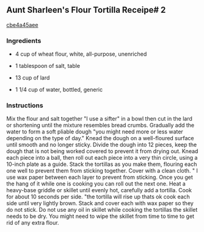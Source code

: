 ## Aunt Sharleen's Flour Tortilla Receipe# 2

[cbe4a45aee](http://www.food.com/recipe/aunt-sharleens-flour-tortilla-receipe-2-432279)

### Ingredients

 - 4 cup of wheat flour, white, all-purpose, unenriched

 - 1 tablespoon of salt, table

 - 13 cup of lard

 - 1 1/4 cup of water, bottled, generic

### Instructions

Mix the flour and salt together "I use a sifter" in a bowl then cut in the lard or shortening until the mixture resembles bread crumbs. Gradually add the water to form a soft pliable dough "you might need more or less water depending on the type of day." Knead the dough on a well-floured surface until smooth and no longer sticky. Divide the dough into 12 pieces, keep the dough that is not being worked covered to prevent it from drying out. Knead each piece into a ball, then roll out each piece into a very thin circle, using a 10-inch plate as a guide. Stack the tortillas as you make them, flouring each one well to prevent them from sticking together. Cover with a clean cloth. " I use wax paper between each layer to prevent from sticking. Once you get the hang of it while one is cooking you can roll out the next one. Heat a heavy-base griddle or skillet until evenly hot, carefully add a tortilla. Cook for about 10 seconds per side. "the tortilla will rise up thats ok cook each side until very lightly brown. Stack and cover each with wax paper so they do not stick. Do not use any oil in skillet while cooking the tortillas the skillet needs to be dry. You might need to wipe the skillet from time to time to get rid of any extra flour.